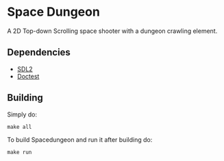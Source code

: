 # Space Dungeon

A 2D Top-down Scrolling space shooter with a dungeon crawling element.

## Dependencies
- [SDL2](https://www.libsdl.org/)
- [Doctest](https://github.com/onqtam/doctest)

## Building
Simply do:

```
make all
```
To build Spacedungeon and run it after building do:
```
make run
```
